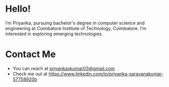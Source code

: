 Hello!
======
I’m Priyanka, pursuing bachelor's degree in computer science and engineering at Coimbatore Institute of Technology, Coimbatore. 
I’m interested in exploring emerging technologies. 

Contact Me
==========
- You can reach at priyankaskumar03@gmail.com
- Check me out at https://www.linkedin.com/in/priyanka-saravanakumar-57758920b

<!---
priyaskumar/priyaskumar is a ✨ special ✨ repository because its `README.md` (this file) appears on your GitHub profile.
You can click the Preview link to take a look at your changes.
--->
